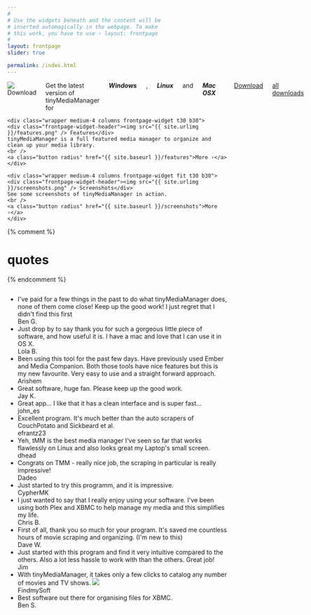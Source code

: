 ```yaml
---
#
# Use the widgets beneath and the content will be
# inserted automagically in the webpage. To make
# this work, you have to use › layout: frontpage
#
layout: frontpage
slider: true

permalink: /index.html
---
```

<div class="wrapper-fullwidth">
  <div class="row">
  <div class="wrapper medium-4 columns frontpage-widget t30 b30">
  <div class="frontpage-widget-header"><img src="{{ site.urlimg }}/go-down.png" /> Download</div>
  Get the latest version of tinyMediaManager for <em><b>Windows</b></em>, <em><b>Linux</b></em> and <em><b>Mac OSX</b></em>
  <br />
  <a class="button large radius download" href="{{ site.baseurl }}/download"><i class="fa fa-download"></i> Download</a>
  <a class="bottom small" href="{{ site.baseurl }}/download/all-downloads">all downloads</a>
  </div>

    <div class="wrapper medium-4 columns frontpage-widget t30 b30">
    <div class="frontpage-widget-header"><img src="{{ site.urlimg }}/features.png" /> Features</div>
    tinyMediaManager is a full featured media manager to organize and clean up your media library.
    <br />
    <a class="button radius" href="{{ site.baseurl }}/features">More ›</a>
    </div>

    <div class="wrapper medium-4 columns frontpage-widget fit t30 b30">
    <div class="frontpage-widget-header"><img src="{{ site.urlimg }}/screenshots.png" /> Screenshots</div>
    See some screenshots of tinyMediaManager in action.
    <br />
    <a class="button radius" href="{{ site.baseurl }}/screenshots">More ›</a>
    </div>
  </div>
</div>    

{% comment %}
# quotes
{% endcomment %}

<div class="row">
    <div class="wrapper medium-12 columns end t60 b60 quote-widget">
    <ul id="quotes">
        <li>
        <div class="quote">I've paid for a few things in the past to do what tinyMediaManager does, none of them come close! Keep up the good work! I just regret that I didn't find this first</div>
        <div class="quoteauthor">Ben G.</div>
        </li>
        <li>
        <div class="quote">Just drop by to say thank you for such a gorgeous little piece of software, and how useful it is. I have a mac and love that I can use it in OS X. </div>
        <div class="quoteauthor">Lola B.</div>
        </li>
        <li>
        <div class="quote">Been using this tool for the past few days. Have previously used Ember and Media Companion. Both those tools have nice features but this is my new favourite. Very easy to use and a straight forward approach. </div>
        <div class="quoteauthor">Arishem</div>
        </li>
        <li>
        <div class="quote">Great software, huge fan. Please keep up the good work.</div>
        <div class="quoteauthor">Jay K.</div>
        </li>
        <li>
        <div class="quote">Great app... I like that it has a clean interface and is super fast...</div>
        <div class="quoteauthor">john_es</div>
        </li>
        <li>
        <div class="quote">Excellent program. It's much better than the auto scrapers of CouchPotato and Sickbeard et al.</div>
        <div class="quoteauthor">efrantz23</div>
        </li>
        <li>
        <div class="quote">Yeh, tMM is the best media manager I've seen so far that works flawlessly on Linux and also looks great my Laptop's small screen.</div>
        <div class="quoteauthor">dhead</div>
        </li>
        <li>
        <div class="quote">Congrats on TMM - really nice job, the scraping in particular is really impressive!</div>
        <div class="quoteauthor">Dadeo</div>
        </li>
        <li>
        <div class="quote">Just started to try this programm, and it is impressive. </div>
        <div class="quoteauthor">CypherMK</div>
        </li>
        <li>
        <div class="quote">I just wanted to say that I really enjoy using your software. I've been using both Plex and XBMC to help manage my media and this simplifies my life.</div>
        <div class="quoteauthor">Chris B.</div>
        </li>
        <li>
        <div class="quote">First of all, thank you so much for your program. It's saved me countless hours of movie scraping and organizing. (I'm new to this)</div>
        <div class="quoteauthor">Dave W.</div>
        </li>
        <li>
        <div class="quote">Just started with this program and find it very intuitive compared to the others. Also a lot less hassle to work with than the others. Great job!</div>
        <div class="quoteauthor">Jim</div>
        </li>
        <li>
        <div class="quote">With tinyMediaManager, it takes only a few clicks to catalog any number of movies and TV shows.
        <a href='http://tinymediamanager.findmysoft.com/' target='\_blank'><img src='http://www.findmysoft.com/review2_4_tinyMediaManager_award.png'></img></a></div>
        <div class="quoteauthor">FindmySoft</div>
        </li>
        <li>
        <div class="quote">Best software out there for organising files for XBMC.</div>
        <div class="quoteauthor">Ben S.</div>
        </li>
    </ul>
    </div>
</div>
